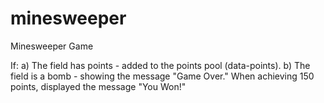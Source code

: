 # minesweeper

Minesweeper Game

If:
a) The field has points - added to the points pool (data-points).
b) The field is a bomb - showing the message "Game Over."
When achieving 150 points, displayed the message "You Won!"
